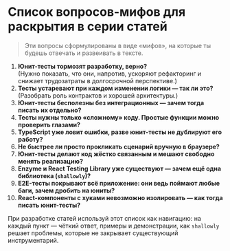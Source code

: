 # Список вопросов-мифов для раскрытия в серии статей

> Эти вопросы сформулированы в виде «мифов», на которые ты будешь отвечать и развеивать в тексте.

1. **Юнит-тесты тормозят разработку, верно?**  
   (Нужно показать, что они, напротив, ускоряют рефакторинг и снижает трудозатраты в долгосрочной перспективе.)
2. **Тесты устаревают при каждом изменении логики — так ли это?**  
   (Разобрать роль контрактов и хорошей архитектуры.)
3. **Юнит-тесты бесполезны без интеграционных — зачем тогда писать их отдельно?**
4. **Тесты нужны только «сложному» коду. Простые функции можно проверить глазами?**
5. **TypeScript уже ловит ошибки, разве юнит-тесты не дублируют его работу?**
6. **Не быстрее ли просто прокликать сценарий вручную в браузере?**
7. **Юнит-тесты делают код жёстко связанным и мешают свободно менять реализацию?**
8. **Enzyme и React Testing Library уже существуют — зачем ещё одна библиотека (`shallowly`)?**
9. **E2E-тесты покрывают всё приложение: они ведь поймают любые баги, зачем дробить на юниты?**
10. **React-компоненты с хуками невозможно изолировать — как тогда писать юнит-тесты?**

При разработке статей используй этот список как навигацию: на каждый пункт — чёткий ответ, примеры и демонстрации, как `shallowly` решает проблемы, которые не закрывает существующий инструментарий.
